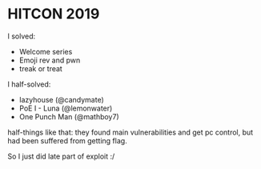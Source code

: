 # HITCON 2019



I solved: 

* Welcome series
* Emoji rev and pwn
* treak or treat

I half-solved:

* lazyhouse (@candymate)
* PoE I - Luna (@lemonwater)
* One Punch Man (@mathboy7)

half-things like that: they found main vulnerabilities and get pc control, but had been suffered from getting flag.

So I just did late part of exploit :/



